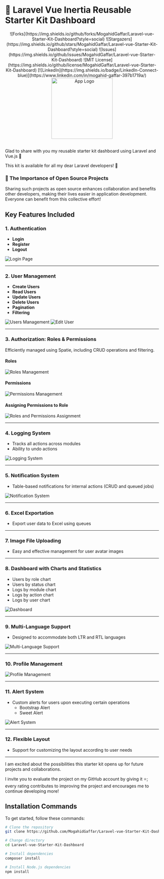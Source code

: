 # 🚀 Laravel Vue Inertia Reusable Starter Kit Dashboard
<div align="center">
![Forks](https://img.shields.io/github/forks/MogahidGaffar/Laravel-vue-Starter-Kit-Dashboard?style=social)
![Stargazers](https://img.shields.io/github/stars/MogahidGaffar/Laravel-vue-Starter-Kit-Dashboard?style=social)
![Issues](https://img.shields.io/github/issues/MogahidGaffar/Laravel-vue-Starter-Kit-Dashboard)
![MIT License](https://img.shields.io/github/license/MogahidGaffar/Laravel-vue-Starter-Kit-Dashboard)
[![LinkedIn](https://img.shields.io/badge/LinkedIn-Connect-blue)](https://www.linkedin.com/in/mogahid-gaffar-397b1719a/)
</div>

<div align="center">
  <img src="https://github.com/MogahidGaffar/Laravel-vue-Starter-Kit-Dashboard/blob/main/public/dashboard-assets/img/app_logo.jpg?raw=true" alt="App Logo" width="200">
</div>
<br>

Glad to share with you my reusable starter kit dashboard using Laravel and Vue.js 🎉

This kit is available for all my dear Laravel developers! 🌟 

### 🌟 The Importance of Open Source Projects
Sharing such projects as open source enhances collaboration and benefits other developers, making their lives easier in application development. Everyone can benefit from this collective effort!

## Key Features Included

### 1. Authentication
- **Login**
- **Register**
- **Logout**

![Login Page](https://github.com/MogahidGaffar/Laravel-vue-Starter-Kit-Dashboard/blob/main/public/screenshots/login.PNG)

---

### 2. User Management
- **Create Users**
- **Read Users**
- **Update Users**
- **Delete Users**
- **Pagination**
- **Filtering**

![Users Management](https://github.com/MogahidGaffar/Laravel-vue-Starter-Kit-Dashboard/blob/main/public/screenshots/users.PNG)
![Edit User](https://github.com/MogahidGaffar/Laravel-vue-Starter-Kit-Dashboard/blob/main/public/screenshots/edit_user.PNG)

---

### 3. Authorization: Roles & Permissions
Efficiently managed using Spatie, including CRUD operations and filtering.

#### Roles
![Roles Management](https://github.com/MogahidGaffar/Laravel-vue-Starter-Kit-Dashboard/blob/main/public/screenshots/roles.PNG)

#### Permissions
![Permissions Management](https://github.com/MogahidGaffar/Laravel-vue-Starter-Kit-Dashboard/blob/main/public/screenshots/permissions.PNG)

#### Assigning Permissions to Role
![Roles and Permissions Assignment](https://github.com/MogahidGaffar/Laravel-vue-Starter-Kit-Dashboard/blob/main/public/screenshots/roles_permissions.PNG)

---

### 4. Logging System
- Tracks all actions across modules 
- Ability to undo actions

![Logging System](https://github.com/MogahidGaffar/Laravel-vue-Starter-Kit-Dashboard/blob/main/public/screenshots/logs.PNG)

---

### 5. Notification System
- Table-based notifications for internal actions (CRUD and queued jobs)

![Notification System](https://github.com/MogahidGaffar/Laravel-vue-Starter-Kit-Dashboard/blob/main/public/screenshots/notifiaction.PNG)

---

### 6. Excel Exportation
- Export user data to Excel using queues

---

### 7. Image File Uploading
- Easy and effective management for user avatar images

---

### 8. Dashboard with Charts and Statistics
- Users by role chart
- Users by status chart
- Logs by module chart 
- Logs by action chart
- Logs by user chart

![Dashboard](https://github.com/MogahidGaffar/Laravel-vue-Starter-Kit-Dashboard/blob/main/public/screenshots/dashabord.PNG)

---

### 9. Multi-Language Support
- Designed to accommodate both LTR and RTL languages

![Multi-Language Support](https://github.com/MogahidGaffar/Laravel-vue-Starter-Kit-Dashboard/blob/main/public/screenshots/RTL.PNG)

---

### 10. Profile Management
![Profile Management](https://github.com/MogahidGaffar/Laravel-vue-Starter-Kit-Dashboard/blob/main/public/screenshots/profile.PNG)

---

### 11. Alert System
- Custom alerts for users upon executing certain operations
  - Bootstrap Alert
  - Sweet Alert

![Alert System](https://github.com/MogahidGaffar/Laravel-vue-Starter-Kit-Dashboard/blob/main/public/screenshots/sweet_alert.PNG)

---

### 12. Flexible Layout
- Support for customizing the layout according to user needs

---

I am excited about the possibilities this starter kit opens up for future projects and collaborations. 

I invite you to evaluate the project on my GitHub account by giving it ⭐️; every rating contributes to improving the project and encourages me to continue developing more!

## Installation Commands

To get started, follow these commands:

```bash
# Clone the repository
git clone https://github.com/MogahidGaffar/Laravel-vue-Starter-Kit-Dashboard.git

# Change directory
cd Laravel-vue-Starter-Kit-Dashboard

# Install dependencies
composer install

# Install Node.js dependencies
npm install

